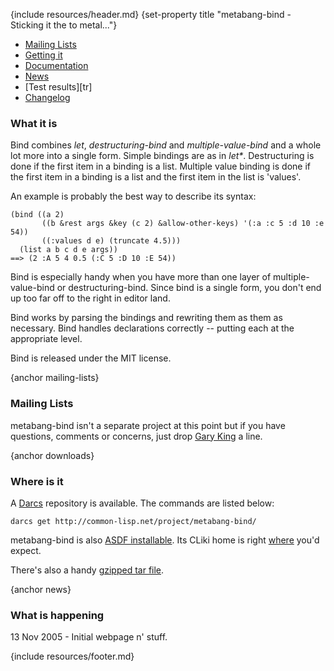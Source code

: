 {include resources/header.md}
{set-property title "metabang-bind - Sticking it the to metal..."}

<div class="contents">
<div class="system-links">

  * [Mailing Lists][3]
  * [Getting it][4]
  * [Documentation][5]
  * [News][6]
  * [Test results][tr]
  * [Changelog][7]

   [3]: #mailing-lists
   [4]: #downloads
   [5]: documentation/ (documentation link)
   [6]: #news
   [7]: changelog.html


</div>
<div class="system-description">

### What it is

Bind combines _let_, _destructuring-bind_ and _multiple-value-bind_ and a whole lot more into a single form. Simple bindings are as in _let*_. Destructuring is done if the first item in a binding is a list. Multiple value binding is done if the first item in a binding is a list and the first item in the list is 'values'.

An example is probably the best way to describe its syntax:
    
    (bind ((a 2)
           ((b &rest args &key (c 2) &allow-other-keys) '(:a :c 5 :d 10 :e 54))
           ((:values d e) (truncate 4.5)))
      (list a b c d e args))
    ==> (2 :A 5 4 0.5 (:C 5 :D 10 :E 54))

Bind is especially handy when you have more than one layer of multiple-value-bind or destructuring-bind. Since bind is a single form, you don't end up too far off to the right in editor land.

Bind works by parsing the bindings and rewriting them as them as necessary. Bind handles declarations correctly -- putting each at the appropriate level.

Bind is released under the MIT license.

{anchor mailing-lists}

### Mailing Lists

metabang-bind isn't a separate project at this point but if you have questions, comments or concerns, just drop [Gary King][8] a line.

   [8]: mailto:gwking@metabang.com

{anchor downloads}

### Where is it

A [Darcs][9] repository is available. The commands are listed below:
    
   [9]: http://www.darcs.net/

    darcs get http://common-lisp.net/project/metabang-bind/

metabang-bind is also [ASDF installable][10]. Its CLiki home is right [where][11] you'd expect.

   [10]: http://www.cliki.net/asdf-install
   [11]: http://www.cliki.net/bind

There's also a handy [gzipped tar file][12].

   [12]: http://common-lisp.net/project/cl-containers/metabang-bind/metabang-bind_latest.tar.gz

{anchor news}

### What is happening

13 Nov 2005 - Initial webpage n' stuff.

</div>
</div>

{include resources/footer.md}


